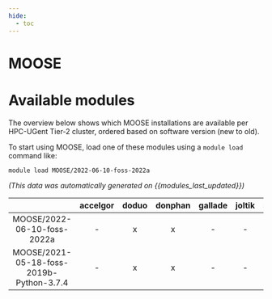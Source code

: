 ```yaml
---
hide:
  - toc
---
```


MOOSE
=====

# Available modules


The overview below shows which MOOSE installations are available per HPC-UGent Tier-2 cluster, ordered based on software version (new to old).

To start using MOOSE, load one of these modules using a `module load` command like:

```shell
module load MOOSE/2022-06-10-foss-2022a
```

*(This data was automatically generated on {{modules_last_updated}})*  

| |accelgor|doduo|donphan|gallade|joltik|shinx|skitty|
| :---: | :---: | :---: | :---: | :---: | :---: | :---: | :---: |
|MOOSE/2022-06-10-foss-2022a|-|x|x|-|-|-|-|
|MOOSE/2021-05-18-foss-2019b-Python-3.7.4|-|x|x|-|-|-|-|
